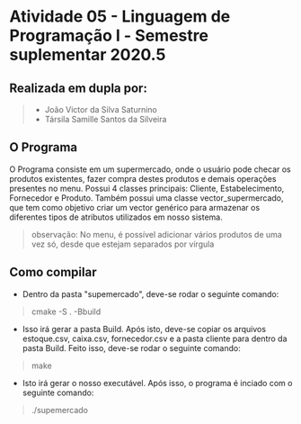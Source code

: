 # Atividade 05 - Linguagem de Programação l - Semestre suplementar 2020.5
## Realizada em dupla por:
> - João Victor da Silva Saturnino
> - Társila Samille Santos da Silveira
## O Programa
O Programa consiste em um supermercado, onde o usuário pode checar os produtos existentes, fazer compra destes produtos e demais operações presentes no menu. Possui 4 classes principais: Cliente, Estabelecimento, Fornecedor e Produto. Também possui uma classe vector_supermercado, que tem como objetivo criar um vector genérico para armazenar os diferentes tipos de atributos utilizados em nosso sistema.
 >observação: No menu, é possível adicionar vários produtos de uma vez só, desde que estejam separados por vírgula 

## Como compilar
- Dentro da pasta "supemercado", deve-se rodar o seguinte comando:
 > cmake -S . -Bbuild
- Isso irá gerar a pasta Build. Após isto, deve-se copiar os arquivos estoque.csv, caixa.csv, fornecedor.csv  e a pasta cliente para dentro da pasta Build. Feito isso, deve-se rodar o seguinte comando:
 > make
- Isto irá gerar o nosso executável. Após isso, o programa é inciado com o seguinte comando:
 > ./supemercado